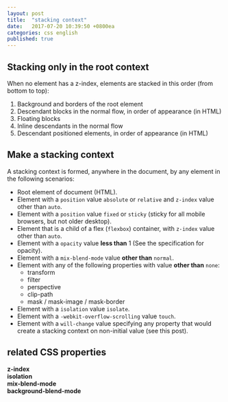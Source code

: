 ```yaml
---
layout: post
title:  "stacking context"
date:   2017-07-20 10:39:50 +0800ea
categories: css english
published: true
---
```


## Stacking only in the root context

When no element has a z-index, elements are stacked in this order (from bottom to top):

1. Background and borders of the root element
2. Descendant blocks in the normal flow, in order of appearance (in HTML)
3. Floating blocks
4. Inline descendants in the normal flow
5. Descendant positioned elements, in order of appearance (in HTML)

## Make a stacking context

A stacking context is formed, anywhere in the document, by any element in the following scenarios:

- Root element of document (HTML).
- Element with a `position` value `absolute` or `relative` and `z-index` value other than `auto`.
- Element with a `position` value `fixed` or `sticky` (sticky for all mobile browsers, but not older desktop).
- Element that is a child of a flex (`flexbox`) container, with `z-index` value other than `auto`.
- Element with a `opacity` value **less than** 1 (See the specification for opacity).
- Element with a `mix-blend-mode` value **other than** `normal`.
- Element with any of the following properties with value **other than** `none`:
   - transform
   - filter
   - perspective
   - clip-path
   - mask / mask-image / mask-border
- Element with a `isolation` value `isolate`.
- Element with a `-webkit-overflow-scrolling` value `touch`.
- Element with a `will-change` value specifying any property that would create a stacking context on non-initial value (see this post).

## related CSS properties

**z-index**<br/>
**isolation**<br/>
**mix-blend-mode**<br/>
**background-blend-mode**<br/>

